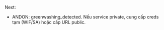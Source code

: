 Next:
- ANDON: greenwashing_detected. Nếu service private, cung cấp creds tạm (WIF/SA) hoặc cấp URL public.
